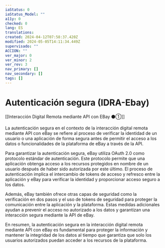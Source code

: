 ```yaml
---
iaStatus: 0
iaStatus_Model: ""
a11y: 0
checked: 0
lang: ES
translations: 
created: 2024-04-12T07:58:37.420Z
modified: 2024-05-05T14:11:34.449Z
supervisado: ""
ACCION: ""
ver_major: 0
ver_minor: 2
ver_rev: 3
nav_primary: []
nav_secondary: []
tags: []
---
```

# Autenticación segura (IDRA-Ebay)

[[Interacción Digital Remota mediante API con EBay ⚫①]]

La autenticación segura en el contexto de la interacción digital remota mediante API con eBay se refiere al proceso de verificar la identidad de un usuario o una aplicación de forma segura antes de permitir el acceso a los datos o funcionalidades de la plataforma de eBay a través de la API.

Para garantizar la autenticación segura, eBay utiliza OAuth 2.0 como protocolo estándar de autenticación. Este protocolo permite que una aplicación obtenga acceso a los recursos protegidos en nombre de un usuario después de haber sido autorizada por este último. El proceso de autenticación implica el intercambio de tokens de acceso y refresco entre la aplicación y eBay para verificar la identidad y proporcionar acceso seguro a los datos.

Además, eBay también ofrece otras capas de seguridad como la verificación en dos pasos y el uso de tokens de seguridad para proteger la comunicación entre la aplicación y la plataforma. Estas medidas adicionales ayudan a prevenir el acceso no autorizado a los datos y garantizan una interacción segura mediante la API de eBay.

En resumen, la autenticación segura en la interacción digital remota mediante API con eBay es fundamental para proteger la información y mantener la integridad de los datos al tiempo que garantiza que solo los usuarios autorizados puedan acceder a los recursos de la plataforma.
